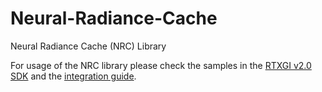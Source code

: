 # Neural-Radiance-Cache
Neural Radiance Cache (NRC) Library

For usage of the NRC library please check the samples in the [RTXGI v2.0 SDK](https://github.com/NVIDIAGameWorks/RTXGI/tree/main) and the [integration guide](https://github.com/NVIDIAGameWorks/RTXGI/blob/main/docs/NrcGuide.md).
